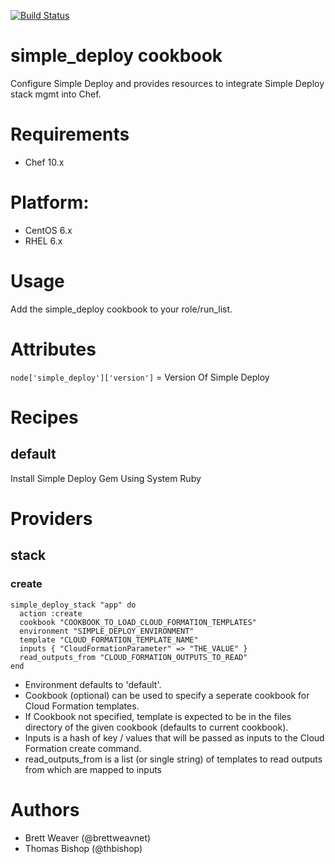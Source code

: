 [![Build Status](https://secure.travis-ci.org/intuit/simple_deploy-cookbook.png)](http://travis-ci.org/intuit/simple_deploy-cookbook)

# simple_deploy cookbook
Configure Simple Deploy and provides resources to integrate Simple Deploy stack mgmt into Chef.

# Requirements
* Chef 10.x

# Platform:
* CentOS 6.x
* RHEL 6.x

# Usage
Add the simple_deploy cookbook to your role/run_list.

# Attributes
```node['simple_deploy']['version']``` = Version Of Simple Deploy

# Recipes
## default
Install Simple Deploy Gem Using System Ruby

# Providers
## stack
### create

    simple_deploy_stack "app" do
      action :create
      cookbook "COOKBOOK_TO_LOAD_CLOUD_FORMATION_TEMPLATES"
      environment "SIMPLE_DEPLOY_ENVIRONMENT"
      template "CLOUD_FORMATION_TEMPLATE_NAME"
      inputs { "CloudFormationParameter" => "THE_VALUE" }
      read_outputs_from "CLOUD_FORMATION_OUTPUTS_TO_READ"
    end

* Environment defaults to 'default'.
* Cookbook (optional) can be used to specify a seperate cookbook for Cloud Formation templates.
* If Cookbook not specified, template is expected to be in the files directory of the given cookbook (defaults to current cookbook).
* Inputs is a hash of key / values that will be passed as inputs to the Cloud Formation create command.
* read_outputs_from is a list (or single string) of templates to read outputs from which are mapped to inputs

# Authors
* Brett Weaver (@brettweavnet)
* Thomas Bishop (@thbishop)
